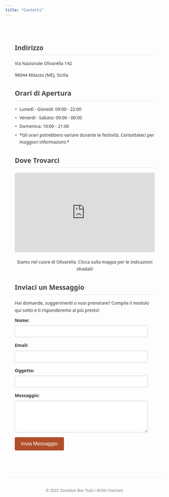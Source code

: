 ```yaml
---
title: "Contatti"
---
```

<html lang="it">
<head>
    <style>
        /* Stili Generali del Corpo */
        body {
            font-family: 'Segoe UI', Tahoma, Geneva, Verdana, sans-serif;
            margin: 0;
            padding: 20px;
            color: #333; /* Colore testo principale */
            line-height: 1.6;
        }
        /* Stile del Contenitore Principale */
        .container {
            max-width: 800px;
            margin: 20px auto; /* Centra il contenitore nella pagina */
            padding: 30px;
            border-radius: 8px; /* Angoli arrotondati */
        }
        /* Stili per Intestazioni */
        h1, h2, h3 {
            color: #444; /* Colore scuro per le intestazioni */
            margin-bottom: 15px;
        }
        h1 {
            text-align: center;
            color: #b04e2a; /* Un colore più vibrante per il titolo principale (simil-tema blowfish) */
        }
        h2 {
            border-bottom: 2px solid #eee; /* Linea sotto le sottosezioni */
            padding-bottom: 5px;
            margin-top: 30px; /* Spazio sopra le sottosezioni */
        }
        /* Stili per Paragrafi e Liste */
        p {
            margin-bottom: 10px;
        }
        ul {
            list-style: none; /* Rimuove i bullet point standard */
            padding: 0;
            margin-bottom: 20px;
        }
        ul li {
            margin-bottom: 5px;
            padding-left: 15px;
            position: relative;
        }
        ul li::before {
            content: '•'; /* Aggiunge un bullet point personalizzato */
            color: #b04e2a; /* Colore del bullet point */
            font-weight: bold;
            display: inline-block;
            width: 1em;
            margin-left: -1em;
        }
        /* Stile per la Mappa Incorporata */
        .map-container {
            overflow: hidden;
            padding-bottom: 56.25%; /* Rapporto aspetto 16:9 */
            position: relative;
            height: 0;
            margin-bottom: 20px;
            border: 1px solid #ddd; /* Bordo per la mappa */
            border-radius: 4px;
        }
        .map-container iframe {
            left: 0;
            top: 0;
            height: 100%;
            width: 100%;
            position: absolute;
            border: 0; /* Rimuove il bordo predefinito dell'iframe */
        }
        /* Stili per il Modulo di Contatto */
        .contact-form label {
            display: block; /* Ogni etichetta su una nuova riga */
            margin-bottom: 5px;
            font-weight: bold;
        }
        .contact-form input[type="text"],
        .contact-form input[type="email"],
        .contact-form textarea {
            width: calc(100% - 22px); /* Larghezza completa meno padding e bordo */
            padding: 10px;
            margin-bottom: 15px;
            border: 1px solid #ccc; /* Bordo sottile */
            border-radius: 4px;
            box-sizing: border-box; /* Include padding e border nella larghezza totale */
        }
        .contact-form textarea {
            resize: vertical; /* Permette il ridimensionamento verticale */
            min-height: 100px;
        }
        .contact-form button {
            background-color: #b04e2a; /* Colore del pulsante */
            color: white;
            padding: 12px 20px;
            border: none;
            border-radius: 4px;
            cursor: pointer; /* Cambia cursore al passaggio */
            font-size: 16px;
            transition: background-color 0.3s ease; /* Effetto al passaggio del mouse */
        }
        .contact-form button:hover {
            background-color: #8c3b20; /* Colore più scuro al passaggio */
        }
        /* Stile del Footer */
        footer {
            text-align: center;
            margin-top: 40px;
            padding-top: 20px;
            border-top: 1px solid #eee;
            color: #777;
            font-size: 0.9em;
        }
        /* Responsiveness Base */
        @media (max-width: 600px) {
            .container {
                margin: 10px;
                padding: 15px;
            }
            .contact-form input[type="text"],
            .contact-form input[type="email"],
            .contact-form textarea {
                width: calc(100% - 20px); /* Regola per schermi più piccoli */
            }
        }
    </style>
</head>
<body>
    <div class="container">
        <h2>Indirizzo</h2>
        <p>Via Nazionale Olivarella 142</p>
        <p>98044 Milazzo (ME), Sicilia</p>
        <h2>Orari di Apertura</h2>
        <ul>
            <li>Lunedì - Giovedì: 09:00 - 22:00</li>
            <li>Venerdì - Sabato: 09:00 - 00:00</li>
            <li>Domenica: 10:00 - 21:00</li>
            <li>*Gli orari potrebbero variare durante le festività. Contattateci per maggiori informazioni.*</li>
        </ul>
        <h2>Dove Trovarci</h2>
        <div class="map-container">
            <iframe
                src="https://www.google.com/maps/embed?pb=!1m18!1m12!1m3!1d2105.749023849552!2d15.26780769396347!3d38.21045958619623!2m3!1f0!2f0!3f0!3m2!1i1024!2i768!4f13.1!3m3!1m2!1s0x1314644a47d2d31d%3A0xf69c0d9c490d1f7c!2sVia%20Olivarella%20Nazionale%2C%20140%2F142%2C%2098044%20Olivarella-Corriolo%20ME!5e0!3m2!1sit!2sit!4v1717667822452!5m2!1sit!2sit"
                allowfullscreen=""
                loading="lazy"
                referrerpolicy="no-referrer-when-downgrade">
            </iframe>
        </div>
        <p style="text-align: center;">Siamo nel cuore di Olivarella. Clicca sulla mappa per le indicazioni stradali!</p>
        <h2>Inviaci un Messaggio</h2>
        <p>Hai domande, suggerimenti o vuoi prenotare? Compila il modulo qui sotto e ti risponderemo al più presto!</p>
        <form class="contact-form" action="#" method="POST">
            <label for="name">Nome:</label>
            <input type="text" id="name" name="name" required>
            <label for="email">Email:</label>
            <input type="email" id="email" name="email" required>
            <label for="subject">Oggetto:</label>
            <input type="text" id="subject" name="subject">
            <label for="message">Messaggio:</label>
            <textarea id="message" name="message" required></textarea>
            <button type="submit">Invia Messaggio</button>
        </form>
    </div>
    <footer>
        <p>&copy; 2025 Zanzibar Bar. Tutti i diritti riservati.</p>
    </footer>
</body>
</html>